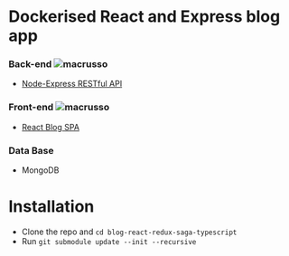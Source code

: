 # Dockerised React and Express blog app

### Back-end ![macrusso](https://circleci.com/gh/macrusso/node-express-restful-api.svg?style=svg)

- [Node-Express RESTful API](https://github.com/macrusso/node-express-restful-api)

### Front-end ![macrusso](https://circleci.com/gh/macrusso/blog-react-redux-saga-typescript.svg?style=svg)

- [React Blog SPA](https://github.com/macrusso/blog-react-redux-saga-typescript)

### Data Base

- MongoDB

# Installation

- Clone the repo and `cd blog-react-redux-saga-typescript`
- Run `git submodule update --init --recursive`
